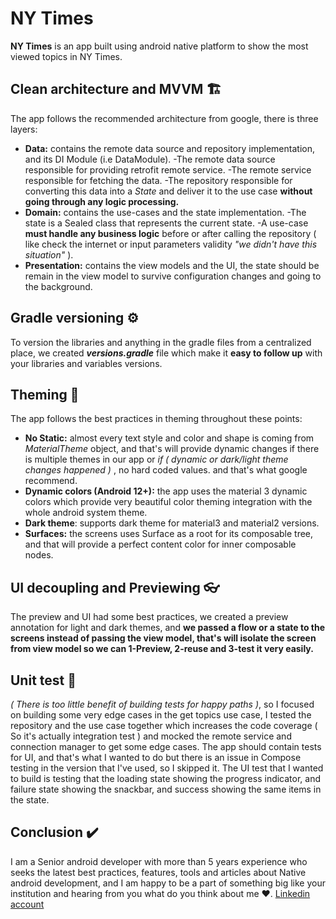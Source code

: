 # NY Times
**NY Times** is an app built using android native platform to show the most viewed topics in NY Times.

## Clean architecture and MVVM 🏗
The app follows the recommended architecture from google, there is three layers:
- **Data:** contains the remote data source and repository implementation, and its DI Module (i.e DataModule).
  -The remote data source responsible for providing retrofit remote service.
  -The remote service responsible for fetching the data.
  -The repository responsible for converting this data into a *State* and deliver it to the use case **without going through any logic processing.**
- **Domain:** contains the use-cases and the state implementation.
  -The state is a Sealed class that represents the current state.
  -A use-case **must handle any business logic** before or after calling the repository ( like check the internet or input parameters validity *"we didn't have this situation"* ).
- **Presentation:** contains the view models and the UI, the state should be remain in the view model to survive configuration changes and going to the background.

## Gradle versioning ⚙️
To version the libraries and anything in the gradle files from a centralized place, we created ***versions.gradle*** file which make it **easy to follow up** with your libraries and variables versions.

## Theming 🎨
The app follows the best practices in theming throughout these points:
- **No Static:** almost every text style and color and shape is coming from *MaterialTheme* object, and that's will provide dynamic changes if there is multiple themes in our app or *if ( dynamic or dark/light theme changes happened )* , no hard coded values. and that's what google recommend.
- **Dynamic colors (Android 12+):** the app uses the material 3 dynamic colors which provide very beautiful color theming integration with the whole android system theme.
- **Dark theme**: supports dark theme for material3 and material2 versions.
- **Surfaces:** the screens uses Surface as a root for its composable tree, and that will provide a perfect content color for inner composable nodes.

## UI decoupling and Previewing 👓
The preview and UI had some best practices, we created a preview annotation for light and dark themes, and **we passed a flow or a state to the screens instead of passing the view model, that's will isolate the screen from view model so we can 1-Preview, 2-reuse and 3-test it very easily.**

## Unit test 🧪
*( There is too little benefit of building tests for happy paths )*, so I focused on building some very edge cases in the get topics use case, I tested the repository and the use case together which increases the code coverage ( So it's actually integration test ) and mocked the remote service and connection manager to get some edge cases.
The app should contain tests for UI, and that's what I wanted to do but there is an issue in Compose testing in the version that I've used, so I skipped it.
The UI test that I wanted to build is testing that the loading state showing the progress indicator, and failure state showing the snackbar, and success showing the same items in the state.

## Conclusion ✔️
I am a Senior android developer with more than 5 years experience who seeks the latest best practices, features, tools and articles about Native android development, and I am happy to be a part of something big like your institution and hearing from you what do you think about me ❤️.
[Linkedin account](https://www.linkedin.com/in/hussein-al-zuhile-7026011a5/)
